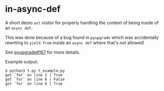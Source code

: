 in-async-def
============

A short demo `ast` visitor for properly handling the context of being inside
of an `async def`.

This was done because of a bug found in `pyupgrade` which was accidentally
rewriting to `yield from` inside an `async def` where that's not allowed!

See [pyupgrade#167] for more details.

[pyupgrade#167]: https://github.com/asottile/pyupgrade/issues/167

Example output:

```console
$ python3 t.py t_example.py
got `for` on line 2 | True
got `for` on line 6 | False
got `for` on line 9 | True
```
